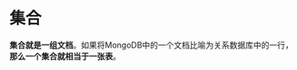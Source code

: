 集合
=========================================================================
**集合就是一组文档**。如果将MongoDB中的一个文档比喻为关系数据库中的一行，**那么一个集合就相当于一张表**。
